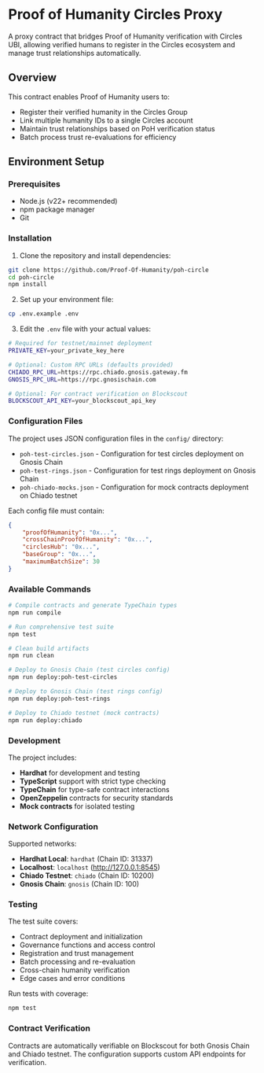 # Proof of Humanity Circles Proxy

A proxy contract that bridges Proof of Humanity verification with Circles UBI, allowing verified humans to register in the Circles ecosystem and manage trust relationships automatically.

## Overview

This contract enables Proof of Humanity users to:
- Register their verified humanity in the Circles Group
- Link multiple humanity IDs to a single Circles account
- Maintain trust relationships based on PoH verification status
- Batch process trust re-evaluations for efficiency

## Environment Setup

### Prerequisites
- Node.js (v22+ recommended)
- npm package manager
- Git

### Installation

1. Clone the repository and install dependencies:
```bash
git clone https://github.com/Proof-Of-Humanity/poh-circle
cd poh-circle
npm install
```

2. Set up your environment file:
```bash
cp .env.example .env
```

3. Edit the `.env` file with your actual values:
```bash
# Required for testnet/mainnet deployment
PRIVATE_KEY=your_private_key_here

# Optional: Custom RPC URLs (defaults provided)
CHIADO_RPC_URL=https://rpc.chiado.gnosis.gateway.fm
GNOSIS_RPC_URL=https://rpc.gnosischain.com

# Optional: For contract verification on Blockscout
BLOCKSCOUT_API_KEY=your_blockscout_api_key

```

### Configuration Files

The project uses JSON configuration files in the `config/` directory:
- `poh-test-circles.json` - Configuration for test circles deployment on Gnosis Chain
- `poh-test-rings.json` - Configuration for test rings deployment on Gnosis Chain  
- `poh-chiado-mocks.json` - Configuration for mock contracts deployment on Chiado testnet

Each config file must contain:
```json
{
    "proofOfHumanity": "0x...",
    "crossChainProofOfHumanity": "0x...",
    "circlesHub": "0x...",
    "baseGroup": "0x...",
    "maximumBatchSize": 30
}
```

### Available Commands

```bash
# Compile contracts and generate TypeChain types
npm run compile

# Run comprehensive test suite
npm test

# Clean build artifacts
npm run clean

# Deploy to Gnosis Chain (test circles config)
npm run deploy:poh-test-circles

# Deploy to Gnosis Chain (test rings config)
npm run deploy:poh-test-rings

# Deploy to Chiado testnet (mock contracts)
npm run deploy:chiado
```

### Development

The project includes:
- **Hardhat** for development and testing
- **TypeScript** support with strict type checking
- **TypeChain** for type-safe contract interactions
- **OpenZeppelin** contracts for security standards
- **Mock contracts** for isolated testing

### Network Configuration

Supported networks:
- **Hardhat Local**: `hardhat` (Chain ID: 31337)
- **Localhost**: `localhost` (http://127.0.0.1:8545)
- **Chiado Testnet**: `chiado` (Chain ID: 10200)
- **Gnosis Chain**: `gnosis` (Chain ID: 100)

### Testing

The test suite covers:
- Contract deployment and initialization
- Governance functions and access control
- Registration and trust management
- Batch processing and re-evaluation
- Cross-chain humanity verification
- Edge cases and error conditions

Run tests with coverage:
```bash
npm test
```

### Contract Verification

Contracts are automatically verifiable on Blockscout for both Gnosis Chain and Chiado testnet. The configuration supports custom API endpoints for verification.
